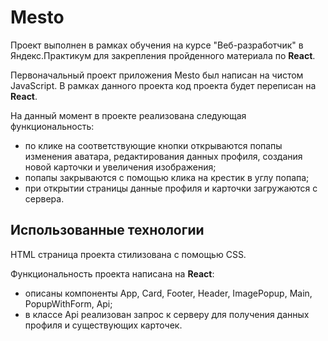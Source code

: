 # Mesto

Проект выполнен в рамках обучения на курсе "Веб-разработчик" в Яндекс.Практикум для закрепления пройденного материала по **React**.

Первоначальный проект приложения Mesto был написан на чистом JavaScript. В рамках данного проекта код проекта будет переписан на **React**.

На данный момент в проекте реализована следующая функциональность:
- по клике на соответствующие кнопки открываются попапы изменения аватара, редактирования данных профиля, создания новой карточки и увеличения изображения;
- попапы закрываются с помощью клика на крестик в углу попапа;
- при открытии страницы данные профиля и карточки загружаются с сервера.

## Использованные технологии

HTML страница проекта стилизована с помощью CSS.

Функциональность проекта написана на **React**:
- описаны компоненты App, Card, Footer, Header, ImagePopup, Main, PopupWithForm, Api;
- в классе Api реализован запрос к серверу для получения данных профиля и существующих карточек. 
